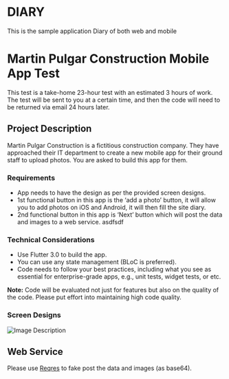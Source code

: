 # DIARY

This is the sample application Diary of both web and mobile

# Martin Pulgar Construction Mobile App Test

This test is a take-home 23-hour test with an estimated 3 hours of work. The test will be sent to you at a certain time, and then the code will need to be returned via email 24 hours later.

## Project Description

Martin Pulgar Construction is a fictitious construction company. They have approached their IT department to create a new mobile app for their ground staff to upload photos. You are asked to build this app for them.

### Requirements

- App needs to have the design as per the provided screen designs.
- 1st functional button in this app is the ‘add a photo’ button, it will allow you to add photos on iOS and Android, it will then fill the site diary.
- 2nd functional button in this app is ‘Next’ button which will post the data and images to a web service.
asdfsdf
### Technical Considerations

- Use Flutter 3.0 to build the app.
- You can use any state management (BLoC is preferred).
- Code needs to follow your best practices, including what you see as essential for enterprise-grade apps, e.g., unit tests, widget tests, or etc.

**Note:** Code will be evaluated not just for features but also on the quality of the code. Please put effort into maintaining high code quality.

### Screen Designs

<img src="https://github.com/mausamRayamajhi/DIARY/assets/28975010/09ac8c32-e409-4f49-8219-e879051febbf" alt="Image Description">

## Web Service

Please use [Reqres](https://reqres.in/) to fake post the data and images (as base64).
